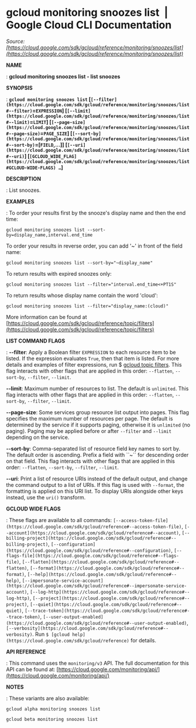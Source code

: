 # gcloud monitoring snoozes list  |  Google Cloud CLI Documentation

*Source: [https://cloud.google.com/sdk/gcloud/reference/monitoring/snoozes/list](https://cloud.google.com/sdk/gcloud/reference/monitoring/snoozes/list)*

**NAME**

: **gcloud monitoring snoozes list - list snoozes**

**SYNOPSIS**

: **`gcloud monitoring snoozes list` [`[--filter](https://cloud.google.com/sdk/gcloud/reference/monitoring/snoozes/list#--filter)`=`EXPRESSION`] [`[--limit](https://cloud.google.com/sdk/gcloud/reference/monitoring/snoozes/list#--limit)`=`LIMIT`] [`[--page-size](https://cloud.google.com/sdk/gcloud/reference/monitoring/snoozes/list#--page-size)`=`PAGE_SIZE`] [`[--sort-by](https://cloud.google.com/sdk/gcloud/reference/monitoring/snoozes/list#--sort-by)`=[`FIELD`,…]] [`[--uri](https://cloud.google.com/sdk/gcloud/reference/monitoring/snoozes/list#--uri)`] [`[GCLOUD_WIDE_FLAG](https://cloud.google.com/sdk/gcloud/reference/monitoring/snoozes/list#GCLOUD-WIDE-FLAGS) …`]**

**DESCRIPTION**

: List snoozes.

**EXAMPLES**

: To order your results first by the snooze's display name and then the end time:

```
gcloud monitoring snoozes list --sort-by=display_name,interval.end_time
```

To order your results in reverse order, you can add '~' in front of the field
name:

```
gcloud monitoring snoozes list --sort-by="~display_name"
```

To return results with expired snoozes only:

```
gcloud monitoring snoozes list --filter="interval.end_time<+PT1S"
```

To return results whose display name contain the word 'cloud':

```
gcloud monitoring snoozes list --filter="display_name:(cloud)"
```

More information can be found at [https://cloud.google.com/sdk/gcloud/reference/topic/filters](https://cloud.google.com/sdk/gcloud/reference/topic/filters)

**LIST COMMAND FLAGS**

: **--filter**:
Apply a Boolean filter `EXPRESSION` to each resource item
to be listed. If the expression evaluates `True`, then that item is
listed. For more details and examples of filter expressions, run $ [gcloud topic filters](https://cloud.google.com/sdk/gcloud/reference/topic/filters). This flag
interacts with other flags that are applied in this order:
`--flatten`, `--sort-by`, `--filter`,
`--limit`.

**--limit**:
Maximum number of resources to list. The default is `unlimited`. This
flag interacts with other flags that are applied in this order:
`--flatten`, `--sort-by`, `--filter`,
`--limit`.

**--page-size**:
Some services group resource list output into pages. This flag specifies the
maximum number of resources per page. The default is determined by the service
if it supports paging, otherwise it is `unlimited` (no paging).
Paging may be applied before or after `--filter` and
`--limit` depending on the service.

**--sort-by**:
Comma-separated list of resource field key names to sort by. The default order
is ascending. Prefix a field with ``~´´ for descending order on that
field. This flag interacts with other flags that are applied in this order:
`--flatten`, `--sort-by`, `--filter`,
`--limit`.

**--uri**:
Print a list of resource URIs instead of the default output, and change the
command output to a list of URIs. If this flag is used with
`--format`, the formatting is applied on this URI list. To display
URIs alongside other keys instead, use the `uri()` transform.

**GCLOUD WIDE FLAGS**

: These flags are available to all commands: `[--access-token-file](https://cloud.google.com/sdk/gcloud/reference#--access-token-file)`,
`[--account](https://cloud.google.com/sdk/gcloud/reference#--account)`, `[--billing-project](https://cloud.google.com/sdk/gcloud/reference#--billing-project)`,
`[--configuration](https://cloud.google.com/sdk/gcloud/reference#--configuration)`,
`[--flags-file](https://cloud.google.com/sdk/gcloud/reference#--flags-file)`,
`[--flatten](https://cloud.google.com/sdk/gcloud/reference#--flatten)`, `[--format](https://cloud.google.com/sdk/gcloud/reference#--format)`, `[--help](https://cloud.google.com/sdk/gcloud/reference#--help)`, `[--impersonate-service-account](https://cloud.google.com/sdk/gcloud/reference#--impersonate-service-account)`,
`[--log-http](https://cloud.google.com/sdk/gcloud/reference#--log-http)`,
`[--project](https://cloud.google.com/sdk/gcloud/reference#--project)`, `[--quiet](https://cloud.google.com/sdk/gcloud/reference#--quiet)`, `[--trace-token](https://cloud.google.com/sdk/gcloud/reference#--trace-token)`, `[--user-output-enabled](https://cloud.google.com/sdk/gcloud/reference#--user-output-enabled)`,
`[--verbosity](https://cloud.google.com/sdk/gcloud/reference#--verbosity)`.
Run `$ [gcloud help](https://cloud.google.com/sdk/gcloud/reference)` for details.

**API REFERENCE**

: This command uses the `monitoring/v3` API. The full documentation for
this API can be found at: [https://cloud.google.com/monitoring/api/](https://cloud.google.com/monitoring/api/)

**NOTES**

: These variants are also available:

```
gcloud alpha monitoring snoozes list
```

```
gcloud beta monitoring snoozes list
```